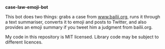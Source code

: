 **case-law-emoji-bot**

This bot does two things: grabs a case from www.bailii.org, runs it through a text summariser, converts it to emoji and posts to Twitter, and also provides an emoji summary if you tweet him a judgment from bailii.org.

My code in this repository is MIT licensed. Library code may be subject to different licences.


